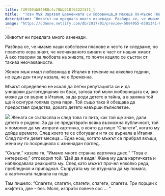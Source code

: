 ```yaml
---
title: f39f09db84988c4c78bb218f6332f5f1_t
mitle:  "Този Мъж Зарязал Бременната Си Любовница…9 Месеца По-Късно Получил Картичка.."
description: "Животът ни предлага много изненади. Разбира се, че имаме наши собствени планове и често ги следваме, но повечето хора знаят, че неочакваното винаги е част от нашия ж"
image: "https://cdnone.netlify.com/db/2017/01/preview-5004955-650x341-98-1484650309.jpg"
---
```


 <p>Животът ни предлага много изненади.</p>      <p>Разбира се, че имаме наши собствени планове и често ги следваме, но повечето хора знаят, че неочакваното винаги е част от нашия живот. А ако говорим за любовта на живота, то почти изцяло се състои от такива неочакваности.</p> <p>Женен мъж имал любовница в Италия в течение на няколко години, но един ден тя му казала, че е бременна.</p> <p> Мъжът определено не искал да петни репутацията си и да унищожи дългогодишния си брак, затова той моли любовницата си, ако може да се върне в Италия, за да роди детето в тайна, а в замяна той ще й осигури голяма сума пари. Той също така й обещава да предоставя средства, докато детето навърши пълнолетие.</p>      <p><img src="https://cdnone.netlify.com/db/2017/01/preview-5004955-650x341-98-1484650309.jpg"/> Жената се съгласява и след това го пита, как той ще знае, дали детето е родено. За да се предотврати всяка възможна публичност, той я помолил да му изпрати картичка, в която да пише “Спагети”, когато му дойде времето. След което те се сбогували и тя се върнала в Италия. След почти девет месеца… Една нощ, когато мъжът се прибрал вкъщи, жена му го посрещнала с изненадан поглед.</p>  <p>“Скъпи,” казала тя, “Имаме много странна картичка днес.” “Това е интересно,” отговорил той. ‘Дай да я видя.’ Жена му дала картичката и наблюдавала реакцията му. След като мъжът прочел няколко реда, пребледнял и припаднал. Съпругата му се втурнала да му помага, а картичката паднала на пода.</p> <p>Там пишело: “Спагети, спагети, спагети, спагети, спагети. Три порции с кюфтета, две – без. Моля, изпрати повече сос … “</p>       